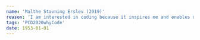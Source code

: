 ```yaml
---
name: 'Malthe Stavning Erslev (2019)'
reason: 'I am interested in coding because it inspires me and enables me to think trough conceptual ideas, notions, concerns etc. I will often start out with a vague idea of a concept that I want to explore, and the practice of coding will ‘take’ me somewhere I did not anticipate. I like to remain open and curious as to what reveals itself as being interesting, troubling or surprising when coding. As such, coding is not only a constructive practice for me (where the goal is working software), but is as much a practice of knowledge development. I mostly explore concepts related to words, language and literature, and my practice often results in a rough sketch or proof-of-concept – hence I refer to my practice as ‘conceptual software design’'
tags: 'PCD2020whyCode'
date: 1953-01-01
---
```

